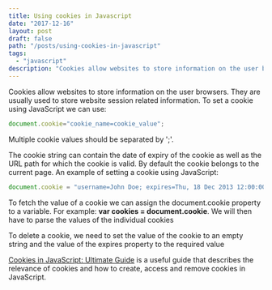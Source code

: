 ```yaml
---
title: Using cookies in Javascript
date: "2017-12-16"
layout: post
draft: false
path: "/posts/using-cookies-in-javascript"
tags:
  - "javascript"
description: "Cookies allow websites to store information on the user browsers. They are usually used to store website session related information."
---
```


Cookies allow websites to store information on the user browsers. They are usually used to store website session related information. To set a cookie using JavaScript we can use:

```js
document.cookie="cookie_name=cookie_value";
```

Multiple cookie values should be separated by ';'.

The cookie string can contain the date of expiry of the cookie as well as the URL path for which the cookie is valid. By default the cookie belongs to the current page. An example of setting a cookie using JavaScript:

```js
document.cookie = "username=John Doe; expires=Thu, 18 Dec 2013 12:00:00 UTC; path=/";
```

To fetch the value of a cookie we can assign the document.cookie property to a variable. For example: **var cookies = document.cookie**. We will then have to parse the values of the individual cookies

To delete a cookie, we need to set the value of the cookie to an empty string and the value of the expires property to the required value

[Cookies in JavaScript: Ultimate Guide](https://www.guru99.com/cookies-in-javascript-ultimate-guide.html) is a useful guide that describes the relevance of cookies and how to create, access and remove cookies in JavaScript.
